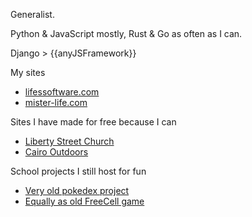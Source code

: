 Generalist.

Python & JavaScript mostly, Rust & Go as often as I can.

Django > {{anyJSFramework}}

My sites
* [lifessoftware.com](https://lifessoftware.com)
* [mister-life.com](https://mister-life.com)

Sites I have made for free because I can
* [Liberty Street Church](https://libertystreetchurch.com)
* [Cairo Outdoors](https://cairooutdoors.com)

School projects I still host for fun
* [Very old pokedex project](https://pokedex.mister-life.com)
* [Equally as old FreeCell game](https://freecell.mister-life.com)

